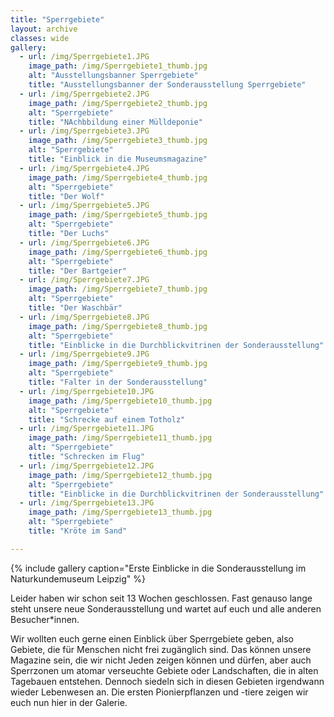 ```yaml
---
title: "Sperrgebiete"
layout: archive
classes: wide
gallery:
  - url: /img/Sperrgebiete1.JPG
    image_path: /img/Sperrgebiete1_thumb.jpg
    alt: "Ausstellungsbanner Sperrgebiete"
    title: "Ausstellungsbanner der Sonderausstellung Sperrgebiete"
  - url: /img/Sperrgebiete2.JPG
    image_path: /img/Sperrgebiete2_thumb.jpg
    alt: "Sperrgebiete"
    title: "NAchbbildung einer Mülldeponie"  
  - url: /img/Sperrgebiete3.JPG
    image_path: /img/Sperrgebiete3_thumb.jpg
    alt: "Sperrgebiete"
    title: "Einblick in die Museumsmagazine"
  - url: /img/Sperrgebiete4.JPG
    image_path: /img/Sperrgebiete4_thumb.jpg
    alt: "Sperrgebiete"
    title: "Der Wolf"
  - url: /img/Sperrgebiete5.JPG
    image_path: /img/Sperrgebiete5_thumb.jpg
    alt: "Sperrgebiete"
    title: "Der Luchs"
  - url: /img/Sperrgebiete6.JPG
    image_path: /img/Sperrgebiete6_thumb.jpg
    alt: "Sperrgebiete"
    title: "Der Bartgeier"  
  - url: /img/Sperrgebiete7.JPG
    image_path: /img/Sperrgebiete7_thumb.jpg
    alt: "Sperrgebiete"
    title: "Der Waschbär"
  - url: /img/Sperrgebiete8.JPG
    image_path: /img/Sperrgebiete8_thumb.jpg
    alt: "Sperrgebiete"
    title: "Einblicke in die Durchblickvitrinen der Sonderausstellung"
  - url: /img/Sperrgebiete9.JPG
    image_path: /img/Sperrgebiete9_thumb.jpg
    alt: "Sperrgebiete"
    title: "Falter in der Sonderausstellung"
  - url: /img/Sperrgebiete10.JPG
    image_path: /img/Sperrgebiete10_thumb.jpg
    alt: "Sperrgebiete"
    title: "Schrecke auf einem Totholz"
  - url: /img/Sperrgebiete11.JPG
    image_path: /img/Sperrgebiete11_thumb.jpg
    alt: "Sperrgebiete"
    title: "Schrecken im Flug"
  - url: /img/Sperrgebiete12.JPG
    image_path: /img/Sperrgebiete12_thumb.jpg
    alt: "Sperrgebiete"
    title: "Einblicke in die Durchblickvitrinen der Sonderausstellung"
  - url: /img/Sperrgebiete13.JPG
    image_path: /img/Sperrgebiete13_thumb.jpg
    alt: "Sperrgebiete"
    title: "Kröte im Sand"

---
```


{% include gallery caption="Erste Einblicke in die Sonderausstellung im Naturkundemuseum Leipzig" %}

Leider haben wir schon seit 13 Wochen geschlossen. Fast genauso lange steht unsere neue Sonderausstellung und wartet auf euch und alle anderen Besucher*innen.

Wir wollten euch gerne einen Einblick über Sperrgebiete geben, also Gebiete, die für Menschen nicht frei zugänglich sind. Das können unsere Magazine sein, die wir nicht Jeden zeigen können und dürfen, aber auch Sperrzonen um atomar verseuchte Gebiete oder Landschaften, die in alten Tagebauen entstehen. Dennoch siedeln sich in diesen Gebieten irgendwann wieder Lebenwesen an. Die ersten Pionierpflanzen und -tiere zeigen wir euch nun hier in der Galerie.
